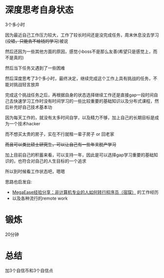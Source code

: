 # 深度思考自身状态
3个多小时

因为最近自己工作压力较大，工作了较长时间还是没完成任务，周末休息没去学习(~~没错，只能去不给钱的学习~~)被说

然后还因为一些其他方面的原因，感觉小boss不是那么友善(希望只是感觉上，而不是真的)

然后当下任务又遇到了一些困难

然后深度思考了3个多小时，最终决定，继续完成这个工作上具有挑战的任务，不能对挑战轻言放弃

完成这个挑战任务之后，再根据自身的状态选择继续工作还是直接gap一段时间自己去快速学习工作时没有时间学习的一些比较重要的基础知识以及分布式课程，然后补充好自己技术基本功

因为每天工作的，就没有太多时间自学，以及精力不够，加上自己的长期目标是成为一个技术hacker

而不想买太贵的房子，实在不行就租一辈子房子 or 回老家

~~而且可以类比硕士研究生，可以让自己有一些年来脱产学习~~

加上目前自己的积蓄来看，可以支持一年，因此是可以选择gap学习重要的基础知识的，也符合对自己的人生目标的一个追求

所以到时候看工作状态吧，嗯嗯

思路也启发自: 
- [MegaEase经验分享：非计算机专业的人如何转行程序员（宿琛）](https://www.bilibili.com/video/BV1R44y1H77u) 的工作经历
- 以及各种流行的remote work

# 锻炼
20分钟

# 总结
加3个自信币和3个自信点
